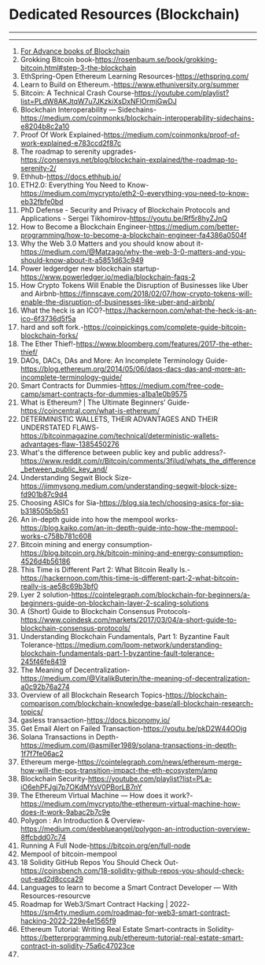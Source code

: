 # Dedicated Resources (Blockchain)
--------------------------
-------------------------
1.	[For Advance books of Blockchain](https://www.manning.com/)      
2.	Grokking Bitcoin book-https://rosenbaum.se/book/grokking-bitcoin.html#step-3-the-blockchain
3.	EthSpring-Open Ethereum Learning Resources-https://ethspring.com/   
4.	Learn to Build on Ethereum.-https://www.ethuniversity.org/summer   
5.	Bitcoin: A Technical Crash Course-https://youtube.com/playlist?list=PLdW8AKJtqW7u7JKzkiXsDxNFlOrmjGwDJ                                                                          
6.	Blockchain Interoperability — Sidechains-https://medium.com/coinmonks/blockchain-interoperability-sidechains-e8204b8c2a10  
7.	Proof Of Work Explained-https://medium.com/coinmonks/proof-of-work-explained-e783ccd2f87c    
8.	The roadmap to serenity upgrades-https://consensys.net/blog/blockchain-explained/the-roadmap-to-serenity-2/
9.	Ethhub-https://docs.ethhub.io/
10.	ETH2.0: Everything You Need to Know-https://medium.com/mycrypto/eth2-0-everything-you-need-to-know-eb32fbfe0bd   
11.	PhD Defense - Security and Privacy of Blockchain Protocols and Applications - Sergei Tikhomirov-https://youtu.be/Rf5r8hyZJnQ
12.	How to Become a Blockchain Engineer-https://medium.com/better-programming/how-to-become-a-blockchain-engineer-fa4386a0504f 
13.	Why the Web 3.0 Matters and you should know about it-https://medium.com/@Matzago/why-the-web-3-0-matters-and-you-should-know-about-it-a5851d63c949      
14.	Power ledgerdger new blockchain startup-https://www.powerledger.io/media/blockchain-faqs-2        
15.	How Crypto Tokens Will Enable the Disruption of Businesses like Uber and Airbnb-https://finnscave.com/2018/02/07/how-crypto-tokens-will-enable-the-disruption-of-businesses-like-uber-and-airbnb/    
16.	What the heck is an ICO?-https://hackernoon.com/what-the-heck-is-an-ico-6f3736d5f5a  
17.	hard and soft fork.-https://coinpickings.com/complete-guide-bitcoin-blockchain-forks/  
18.	The Ether Thief!-https://www.bloomberg.com/features/2017-the-ether-thief/ 
19.	DAOs, DACs, DAs and More: An Incomplete Terminology Guide-https://blog.ethereum.org/2014/05/06/daos-dacs-das-and-more-an-incomplete-terminology-guide/
20.	Smart Contracts for Dummies-https://medium.com/free-code-camp/smart-contracts-for-dummies-a1ba1e0b9575 
21.	What is Ethereum? | The Ultimate Beginners’ Guide-https://coincentral.com/what-is-ethereum/   
22.	DETERMINISTIC WALLETS, THEIR ADVANTAGES AND THEIR UNDERSTATED FLAWS-https://bitcoinmagazine.com/technical/deterministic-wallets-advantages-flaw-1385450276 
23.	What's the difference between public key and public address?-https://www.reddit.com/r/Bitcoin/comments/3filud/whats_the_difference_between_public_key_and/   
24.	Understanding Segwit Block Size-https://jimmysong.medium.com/understanding-segwit-block-size-fd901b87c9d4  
25.	Choosing ASICs for Sia-https://blog.sia.tech/choosing-asics-for-sia-b318505b5b51    
26.	An in-depth guide into how the mempool works-https://blog.kaiko.com/an-in-depth-guide-into-how-the-mempool-works-c758b781c608    
27.	Bitcoin mining and energy consumption-https://blog.bitcoin.org.hk/bitcoin-mining-and-energy-consumption-4526d4b56186    
28.	This Time is Different Part 2: What Bitcoin Really Is.-https://hackernoon.com/this-time-is-different-part-2-what-bitcoin-really-is-ae58c69b3bf0     
29.	Lyer 2 solution-https://cointelegraph.com/blockchain-for-beginners/a-beginners-guide-on-blockchain-layer-2-scaling-solutions
30.	A (Short) Guide to Blockchain Consensus Protocols-https://www.coindesk.com/markets/2017/03/04/a-short-guide-to-blockchain-consensus-protocols/
31.	Understanding Blockchain Fundamentals, Part 1: Byzantine Fault Tolerance-https://medium.com/loom-network/understanding-blockchain-fundamentals-part-1-byzantine-fault-tolerance-245f46fe8419 
32.	The Meaning of Decentralization-https://medium.com/@VitalikButerin/the-meaning-of-decentralization-a0c92b76a274
33.	Overview of all Blockchain Research Topics-https://blockchain-comparison.com/blockchain-knowledge-base/all-blockchain-research-topics/
34.	gasless transaction-https://docs.biconomy.io/
35.	Get Email Alert on Failed Transaction-https://youtu.be/pkD2W44OOjg
36.	Solana Transactions in Depth-https://medium.com/@asmiller1989/solana-transactions-in-depth-1f7f7fe06ac2
37.	Ethereum merge-https://cointelegraph.com/news/ethereum-merge-how-will-the-pos-transition-impact-the-eth-ecosystem/amp
38.	Blockchain Security-https://youtube.com/playlist?list=PLa-iO6ehPFJgj7p7OKdMYsV0PBorLB7nY                       
39.	The Ethereum Virtual Machine — How does it work?-https://medium.com/mycrypto/the-ethereum-virtual-machine-how-does-it-work-9abac2b7c9e
40.	Polygon : An Introduction & Overview-https://medium.com/deeblueangel/polygon-an-introduction-overview-8ffcbdd07c74
41.	Running A Full Node-https://bitcoin.org/en/full-node
42.	Mempool of bitcoin-mempool
43.	 18 Solidity GitHub Repos You Should Check Out-https://coinsbench.com/18-solidity-github-repos-you-should-check-out-ead2d8ccca29
44.	Languages to learn to become a Smart Contract Developer — With Resources-resourcve
45.	Roadmap for Web3/Smart Contract Hacking | 2022-https://sm4rty.medium.com/roadmap-for-web3-smart-contract-hacking-2022-229e4e1565f9
46.	Ethereum Tutorial: Writing Real Estate Smart-contracts in Solidity-https://betterprogramming.pub/ethereum-tutorial-real-estate-smart-contract-in-solidity-75a6c47023ce
47.	

